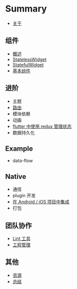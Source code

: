 # Summary

* [关于](./README.md)

## 组件

* [概述](./widgets/README.md)
* [StatelessWidget](./widgets/statelesswidget.md)
* [StatefulWidget](./widgets/statefulwidget.md)
* [基本组件](./widgets/basewidget.md)

## 进阶

* 主题
* [路由](./advanced/route.md)
* 模块依赖
* 动画
* [flutter 中使用 redux 管理状态](./advanced/redux.md)
* 数据持久化

## Example

* data-flow

## Native

* 通信
* plugin 开发
* [在 Android / iOS 项目中集成](./native/add_flutter_to_app.md)
* 打包

## 团队协作

* [Lint 工具](./team/lint.md)
* [工程管理](./team/product.md)

## 其他

* [资源](./ending/resources.md)
* [总结](./ending/README.md)
